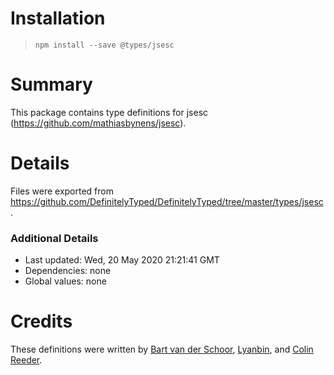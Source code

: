 # Installation
> `npm install --save @types/jsesc`

# Summary
This package contains type definitions for jsesc (https://github.com/mathiasbynens/jsesc).

# Details
Files were exported from https://github.com/DefinitelyTyped/DefinitelyTyped/tree/master/types/jsesc.

### Additional Details
 * Last updated: Wed, 20 May 2020 21:21:41 GMT
 * Dependencies: none
 * Global values: none

# Credits
These definitions were written by [Bart van der Schoor](https://github.com/Bartvds), [Lyanbin](https://github.com/Lyanbin), and [Colin Reeder](https://github.com/vpzomtrrfrt).

